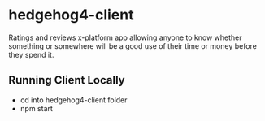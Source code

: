 # hedgehog4-client
Ratings and reviews x-platform app allowing anyone to know whether something or somewhere will be a good use of their time or money before they spend it.

## Running Client Locally

- cd into hedgehog4-client folder
- npm start